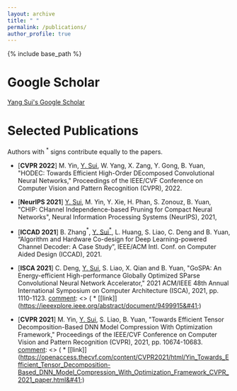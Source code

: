 ```yaml
---
layout: archive
title: " "
permalink: /publications/
author_profile: true
---
```


[comment]: <> ({% if author.googlescholar %})

[comment]: <> (  You can also find my articles on <u><a href="{{author.googlescholar}}">my Google Scholar profile</a>.</u>)

[comment]: <> ({% endif %})

{% include base_path %}

[comment]: <> ({% for post in site.publications reversed %})

[comment]: <> (  {% include archive-single.html %})

[comment]: <> ({% endfor %})

Google Scholar
================
[Yang Sui's Google Scholar](https://scholar.google.com/citations?hl=en&user=Q2W1p6sAAAAJ)

Selected Publications
================
Authors with $^*$ signs contribute equally to the papers.

* [**CVPR 2022**] M. Yin, <u>Y. Sui</u>, W. Yang, X. Zang, Y. Gong, B. Yuan, "HODEC: Towards Efficient High-Order DEcomposed Convolutional Neural Networks," Proceedings of the IEEE/CVF Conference on Computer Vision and Pattern Recognition (CVPR), 2022.
* [**NeurIPS 2021**] <u>Y. Sui</u>, M. Yin, Y. Xie, H. Phan, S. Zonouz, B. Yuan, "CHIP: CHannel Independence-based Pruning for Compact Neural Networks", Neural Information Processing Systems (NeurIPS), 2021, 
* [**ICCAD 2021**] B. Zhang$^*$, <u>Y. Sui$^*$</u>, L. Huang, S. Liao, C. Deng and B. Yuan, “Algorithm and Hardware Co-design for Deep Learning-powered Channel Decoder: A Case Study”, IEEE/ACM Intl. Conf. on Computer Aided Design (ICCAD), 2021.

* [**ISCA 2021**] C. Deng, <u>Y. Sui</u>, S. Liao, X. Qian and B. Yuan, "GoSPA: An Energy-efficient High-performance Globally Optimized SParse Convolutional Neural Network Accelerator," 2021 ACM/IEEE 48th Annual International Symposium on Computer Architecture (ISCA), 2021, pp. 1110-1123.
[comment]: <> (  * [[link]]&#40;https://ieeexplore.ieee.org/abstract/document/9499915&#41;)

* [**CVPR 2021**] M. Yin, <u>Y. Sui</u>, S. Liao, B. Yuan, "Towards Efficient Tensor Decomposition-Based DNN Model Compression With Optimization Framework," Proceedings of the IEEE/CVF Conference on Computer Vision and Pattern Recognition (CVPR), 2021, pp. 10674-10683.
[comment]: <> (  * [[link]]&#40;https://openaccess.thecvf.com/content/CVPR2021/html/Yin_Towards_Efficient_Tensor_Decomposition-Based_DNN_Model_Compression_With_Optimization_Framework_CVPR_2021_paper.html&#41;)
